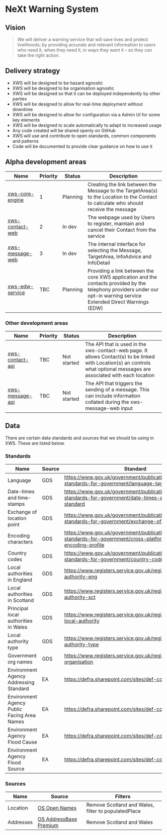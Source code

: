 # NeXt Warning System

## Vision

> We will deliver a warning service that will save lives and protect livelihoods; by providing accurate and relevant information to users who need it, when they need it, in ways they want it – so they can take the right action.

## Delivery strategy

* XWS will be designed to be hazard agnostic
* XWS will be designed to be organisation agnostic
* XWS will be designed so that it can be deployed independently by other parties
* XWS will be designed to allow for real-time deployment without downtime
* XWS will be designed to allow for configuration via a Admin UI for some key elements
* XWS will be designed to scale automatically to adapt to increased usage
* Any code created will be shared openly on GitHub
* XWS will use and contribute to open standards, common components and patterns
* Code will be documented to provide clear guidance on how to use it

## Alpha development areas <a name="alpha"></a>

| Name            | Priority              | Status  |   Description  |
| -------------   | -------------         | ---     | ---            |
| [xws-core-engine](https://github.com/NeXt-Warning-System/documentation/tree/master/xws-core-engine) | 1        | Planning    | Creating the link between the Message to the TargetArea(s) to the Location to the Contact to calculate who should receive the message |
| [xws-contact-web](https://github.com/NeXt-Warning-System/documentation/tree/master/xws-contact-web) | 2        | In dev      | The webpage used by Users to register, maintain and cancel their Contact from the service |
| [xws-message-web](https://github.com/NeXt-Warning-System/documentation/tree/master/xws-message-web) | 3        | In dev      | The internal interface for selecting the Message, TargetArea, InfoAdvice and InfoDetail |
| [xws-edw-service](https://github.com/NeXt-Warning-System/documentation/tree/master/xws-edw-service) | TBC      | Planning    | Providing a link between the core XWS application and the contacts provided by the telephony providers under our opt-in warning service Extended Direct Warnings (EDW) | 


### Other development areas

| Name            | Priority              | Status  |   Description  |
| -------------   | -------------         | ---     | ---            |
| [xws-contact-api](https://github.com/NeXt-Warning-System/documentation/tree/master/xws-contact-api) | TBC      | Not started | The API that is used in the xws-contact-web page. It allows Contact(s) to be linked with Location(s) an controls what optional messages are associated with each location |
| [xws-message-api](https://github.com/NeXt-Warning-System/documentation/tree/master/xws-message-api) | TBC      | Not started | The API that triggers the sending of a message. This can include information collated during the xws-message-web input |


## Data

There are certain data standards and sources that we should be using in XWS. These are listed below.

### Standards

| Name                                        | Source          | Standard  | 
| -------------                               |------------     |---------- |
| Language                                    | GDS             | https://www.gov.uk/government/publications/open-standards-for-government/language-tags |
| Date-times and time-stamps                  | GDS             | https://www.gov.uk/government/publications/open-standards-for-government/date-times-and-time-stamps-standard |
| Exchange of location point                  | GDS             | https://www.gov.uk/government/publications/open-standards-for-government/exchange-of-location-point |
| Encoding characters                         | GDS             | https://www.gov.uk/government/publications/open-standards-for-government/cross-platform-character-encoding-profile |
| Country codes                               | GDS             | https://www.gov.uk/government/publications/open-standards-for-government/country-codes |
| Local authorities in England                | GDS             | https://www.registers.service.gov.uk/registers/local-authority-eng |
| Local authorities in Scotland               | GDS             | https://www.registers.service.gov.uk/registers/local-authority-sct |
| Principal local authorities in Wales        | GDS             | https://www.registers.service.gov.uk/registers/principal-local-authority |
| Local authority type                        | GDS             | https://www.registers.service.gov.uk/registers/local-authority-type |
| Government org names                        | GDS             | https://www.registers.service.gov.uk/registers/government-organisation |
| Environment Agency Addressing Standard      | EA              | https://defra.sharepoint.com/sites/def-contentcloud/ |
| Environment Agency Public Facing Area Names | EA              | https://defra.sharepoint.com/sites/def-contentcloud/ |
| Environment Agency Flood Cause              | EA              | https://defra.sharepoint.com/sites/def-contentcloud/ |
| Environment Agency Flood Source             | EA              | https://defra.sharepoint.com/sites/def-contentcloud/ |


### Sources

| Name           | Source                 | Filters  |
| -------------  | ------------           | ------   |
| Location       | [OS Open Names](https://www.ordnancesurvey.co.uk/business-government/products/open-map-names) | Remove Scotland and Wales, filter to populatedPlace |
| Addresses      | [OS AddressBase Premium](https://www.ordnancesurvey.co.uk/business-government/products/addressbase-premium) | Remove Scotland and Wales |
